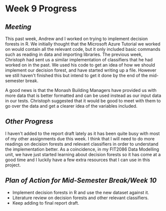 # Week 9 Progress

## *Meeting*
This past week, Andrew and I worked on trying to implement decision forests in R. We initially thought that the Microsoft Azure Tutorial we worked
on would contain all the relevant code, but it only included basic commands such as reading in data and importing libraries. The previous week, 
Christoph had sent us a similar implementation of classifiers that he had worked on in the past. We used his code to get an idea of how we
should implement our decision forest, and have started writing up a file. However we still haven't finished this but intend to get it done by
the end of the mid-semester break. 

A good news is that the Monash Building Managers have provided us with more data that is better formatted and can be used instead as our input 
data in our tests. Christoph suggested that it would be good to meet with them to go over the data and get a clearer idea of the variables 
included. 

## *Other Progress*
I haven't added to the report draft lately as it has been quite busy with most of my other assignments due this week. I think that I will 
need to do more readings on decision forests and relevant classifiers in order to understand the implementation better. As a coincidence, in
my FIT2086 Data Modelling unit, we have just started learning about decision forests so it has come at a good time and I luckily have a few 
extra resources that I can use in this project.

## *Plan of Action for Mid-Semester Break/Week 10*
* Implement decision forests in R and use the new dataset against it.
* Literature review on decision forests and other relevant classifiers.
* Keep adding to final report draft.
